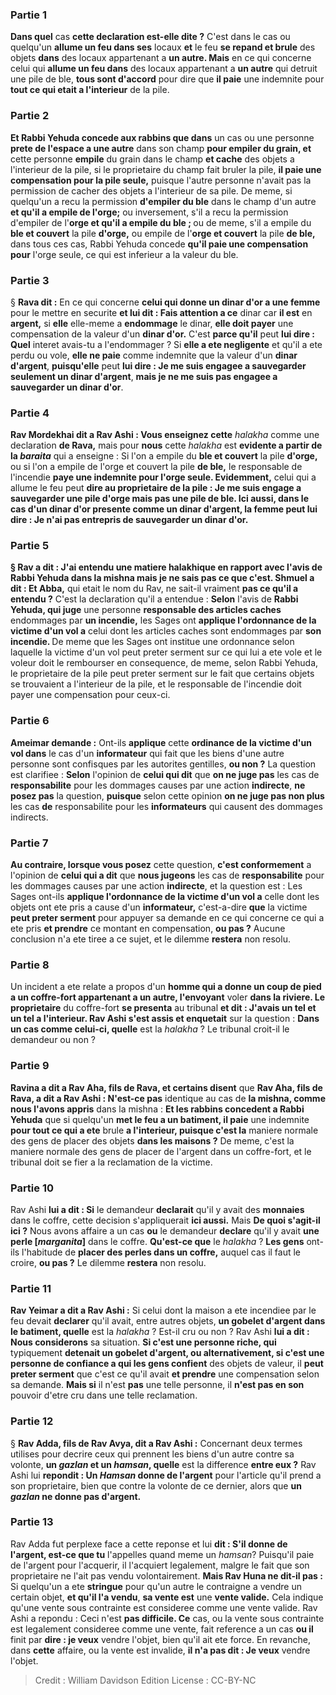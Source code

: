 
### Partie 1
<b>Dans quel</b> cas <b>cette declaration est-elle dite ?</b> C'est dans le cas ou quelqu'un <b>allume un feu dans ses</b> locaux <b>et</b> le feu <b>se repand et brule</b> des objets <b>dans</b> des locaux appartenant a <b>un autre. Mais</b> en ce qui concerne celui qui <b>allume un feu dans</b> des locaux appartenant a <b>un autre</b> qui detruit une pile de ble, <b>tous sont d'accord</b> pour dire que <b>il paie</b> une indemnite pour <b>tout ce qui etait a l'interieur</b> de la pile.

### Partie 2
<b>Et Rabbi Yehuda concede aux rabbins que dans</b> un cas ou une personne <b>prete de l'espace a une autre</b> dans son champ <b>pour empiler du grain, et</b> cette personne <b>empile</b> du grain dans le champ <b>et cache</b> des objets a l'interieur de la pile, si le proprietaire du champ fait bruler la pile, <b>il paie une compensation pour la pile seule,</b> puisque l'autre personne n'avait pas la permission de cacher des objets a l'interieur de sa pile. De meme, si quelqu'un a recu la permission <b>d'empiler du ble</b> dans le champ d'un autre <b>et qu'il a empile de l'orge;</b> ou inversement, s'il a recu la permission d'empiler de l'<b>orge et qu'il a empile du ble ; </b> ou de meme, s'il a empile du <b>ble et couvert</b> la pile <b>d'orge,</b> ou empile de l'<b>orge et couvert</b> la pile <b>de ble,</b> dans tous ces cas, Rabbi Yehuda concede <b>qu'il paie une compensation pour</b> l'orge seule,</b> ce qui est inferieur a la valeur du ble.

### Partie 3
§ <b>Rava dit :</b> En ce qui concerne <b>celui qui donne un dinar d'or a une femme</b> pour le mettre en securite <b>et lui dit : Fais attention a ce</b> dinar car <b>il est</b> en <b>argent,</b> si <b>elle</b> elle-meme a <b>endommage</b> le dinar, <b>elle doit payer</b> une compensation de la valeur d'un <b>dinar d'or.</b> C'est <b>parce qu'il</b> peut <b>lui dire : Quel</b> interet avais-tu a l'endommager ? </b> Si <b>elle a ete negligente</b> et qu'il a ete perdu ou vole, <b>elle ne paie</b> comme indemnite que la valeur d'un <b>dinar d'argent</b>, <b>puisqu'elle</b> peut <b>lui dire : Je me suis engagee a sauvegarder seulement un dinar d'argent</b>, <b>mais je ne me suis pas engagee a sauvegarder un dinar d'or</b>.

### Partie 4
<b>Rav Mordekhai dit a Rav Ashi : Vous enseignez cette</b> <i>halakha</i> comme une declaration <b>de Rava,</b> mais pour <b>nous</b> cette <i>halakha</i> est <b>evidente a partir de la <i>baraita</i></b> qui a enseigne : Si l'on a empile du <b>ble et couvert</b> la pile <b>d'orge,</b> ou si l'on a empile de l'orge et couvert</b> la pile <b>de ble,</b> le responsable de l'incendie <b>paye une indemnite pour l'orge seule. Evidemment,</b> celui qui a allume le feu peut <b>dire au proprietaire de la pile : <b>Je me suis engage a sauvegarder</b> une pile d'<b>orge</b> mais pas une pile de ble. <b>Ici aussi,</b> dans le cas d'un dinar d'or presente comme un dinar d'argent, <b>la</b> femme <b>peut lui dire : Je n'ai pas entrepris de sauvegarder un dinar d'or</b>.

### Partie 5
§ <b>Rav a dit : J'ai entendu</b> une <b>matiere halakhique</b> en rapport avec <b>l'avis de Rabbi Yehuda dans la mishna</b> mais je ne sais pas ce que c'est. Shmuel a dit : Et Abba,</b> qui etait le nom du Rav, ne sait-il vraiment <b>pas ce qu'il a entendu ?</b> C'est la declaration qu'il a entendue : <b>Selon</b> l'avis de <b>Rabbi Yehuda, qui juge</b> une personne <b>responsable des articles caches</b> endommages par <b>un incendie,</b> les Sages ont <b>applique l'ordonnance de la victime d'un vol a</b> celui dont les articles caches sont endommages par <b>son incendie. </b> De meme que les Sages ont institue une ordonnance selon laquelle la victime d'un vol peut preter serment sur ce qui lui a ete vole et le voleur doit le rembourser en consequence, de meme, selon Rabbi Yehuda, le proprietaire de la pile peut preter serment sur le fait que certains objets se trouvaient a l'interieur de la pile, et le responsable de l'incendie doit payer une compensation pour ceux-ci.

### Partie 6
<b>Ameimar demande :</b> Ont-ils <b>applique</b> cette <b>ordinance de la victime d'un vol dans</b> le cas d'un <b>informateur</b> qui fait que les biens d'une autre personne sont confisques par les autorites gentilles, <b>ou non ?</b> La question est clarifiee : <b>Selon</b> l'opinion de <b>celui qui dit</b> que <b>on ne juge pas</b> les cas de <b>responsabilite</b> pour les dommages causes par une action <b>indirecte</b>, <b>ne posez pas</b> la question, <b>puisque</b> selon cette opinion <b>on ne juge pas non plus</b> les cas <b>de</b> responsabilite pour les <b>informateurs</b> qui causent des dommages indirects.

### Partie 7
<b>Au contraire, lorsque vous posez</b> cette question, <b>c'est conformement</b> a l'opinion de <b>celui qui a dit</b> que <b>nous jugeons</b> les cas de <b>responsabilite</b> pour les dommages causes par une action <b>indirecte</b>, et la question est : Les Sages ont-ils <b>applique l'ordonnance de la victime d'un vol a</b> celle dont les objets ont ete pris a cause d'un <b>informateur,</b> c'est-a-dire <b>que</b> la victime <b>peut preter serment</b> pour appuyer sa demande en ce qui concerne ce qui a ete pris <b>et prendre</b> ce montant en compensation, <b>ou pas ?</b> Aucune conclusion n'a ete tiree a ce sujet, et le dilemme <b>restera</b> non resolu.

### Partie 8
Un incident a ete relate a propos d'un <b>homme qui a donne un coup de pied a un coffre-fort appartenant a un autre, l'envoyant</b> voler <b>dans la riviere. Le proprietaire</b> du coffre-fort <b>se presenta</b> au tribunal <b>et dit : J'avais un tel et un tel a l'interieur. Rav Ashi s'est assis et enquetait</b> sur la question : <b>Dans un cas comme celui-ci, quelle</b> est la <i>halakha</i> ? Le tribunal croit-il le demandeur ou non ?

### Partie 9
<b>Ravina a dit a Rav Aha, fils de Rava, et certains disent</b> que <b>Rav Aha, fils de Rava, a dit a Rav Ashi : N'est-ce pas</b> identique au cas de <b>la mishna, comme nous l'avons appris</b> dans la mishna : <b>Et les rabbins concedent a Rabbi Yehuda</b> que si quelqu'un <b>met le feu a un batiment, il paie</b> une indemnite <b>pour tout ce qui a ete</b> brule <b>a l'interieur, puisque c'est la</b> maniere normale des gens de placer</b> des objets <b>dans les maisons ?</b> De meme, c'est la maniere normale des gens de placer de l'argent dans un coffre-fort, et le tribunal doit se fier a la reclamation de la victime.

### Partie 10
Rav Ashi <b>lui a dit : Si</b> le demandeur <b>declarait</b> qu'il y avait des <b>monnaies</b> dans le coffre, cette decision s'appliquerait <b>ici aussi.</b> Mais <b>De quoi s'agit-il ici ?</b> Nous avons affaire a un cas <b>ou</b> le demandeur <b>declare</b> qu'il y avait <b>une perle [<i>marganita</i>]</b> dans le coffre. <b>Qu'est-ce que</b> le <i>halakha</i> ? <b>Les gens</b> ont-ils l'habitude de <b>placer des perles dans un coffre,</b> auquel cas il faut le croire, <b>ou pas ?</b> Le dilemme <b>restera</b> non resolu.

### Partie 11
<b>Rav Yeimar a dit a Rav Ashi :</b> Si celui dont la maison a ete incendiee par le feu devait <b>declarer</b> qu'il avait, entre autres objets, <b>un gobelet d'argent dans le batiment, quelle</b> est la <i>halakha</i> ? Est-il cru ou non ? Rav Ashi <b>lui a dit : Nous considerons</b> sa situation. <b>Si c'est une personne riche, qui</b> typiquement <b>detenait un gobelet d'argent, ou alternativement, si c'est une personne de confiance a qui les gens confient</b> des objets de valeur, il <b>peut preter serment</b> que c'est ce qu'il avait <b>et prendre</b> une compensation selon sa demande. <b>Mais si</b> il n'est <b>pas</b> une telle personne, il <b>n'est pas en son</b> pouvoir d'etre cru dans une telle reclamation.

### Partie 12
§ <b>Rav Adda, fils de Rav Avya, dit a Rav Ashi :</b> Concernant deux termes utilises pour decrire ceux qui prennent les biens d'un autre contre sa volonte, <b>un <i>gazlan</i> et un <i>hamsan</i>, quelle</b> est la difference <b>entre eux ?</b> Rav Ashi lui <b>repondit : Un <i>Hamsan</i> donne de l'argent</b> pour l'article qu'il prend a son proprietaire, bien que contre la volonte de ce dernier, alors que <b>un <i>gazlan</i> ne donne pas d'argent.</b>

### Partie 13
Rav Adda fut perplexe face a cette reponse et lui <b>dit : S'il donne de l'argent, est-ce que tu</b> l'appelles quand meme un <i>hamsan</i>?</b> Puisqu'il paie de l'argent pour l'acquerir, il l'acquiert legalement, malgre le fait que son proprietaire ne l'ait pas vendu volontairement. <b>Mais Rav Huna ne dit-il pas :</b> Si quelqu'un a ete <b>stringue</b> pour qu'un autre le contraigne a vendre un certain objet, <b>et qu'il l'a vendu</b>, <b>sa vente est</b> une <b>vente valide.</b> Cela indique qu'une vente sous contrainte est consideree comme une vente valide. Rav Ashi a repondu : Ceci n'est <b>pas difficile. Ce</b> cas, ou la vente sous contrainte est legalement consideree comme une vente, fait reference a un cas <b>ou il</b> finit par <b>dire : je veux</b> vendre l'objet, bien qu'il ait ete force. En revanche, dans <b>cette</b> affaire, ou la vente est invalide, <b>il n'a pas dit : Je veux</b> vendre l'objet.

>Credit : William Davidson Edition
>License : CC-BY-NC